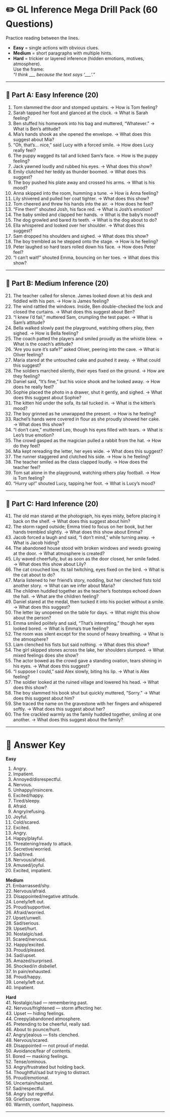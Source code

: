 # ✏️ GL Inference Mega Drill Pack (60 Questions)

Practice reading between the lines.  
- **Easy** = single actions with obvious clues.  
- **Medium** = short paragraphs with multiple hints.  
- **Hard** = trickier or layered inference (hidden emotions, motives, atmosphere).  
Use the frame:  
*“I think ___ because the text says ‘___’.”*  

---

## 🔹 Part A: Easy Inference (20)

1. Tom slammed the door and stomped upstairs. → How is Tom feeling?  
2. Sarah tapped her foot and glanced at the clock. → What is Sarah feeling?  
3. Ben stuffed his homework into his bag and muttered, “Whatever.” → What is Ben’s attitude?  
4. Mia’s hands shook as she opened the envelope. → What does this suggest about Mia?  
5. “Oh, that’s… nice,” said Lucy with a forced smile. → How does Lucy really feel?  
6. The puppy wagged its tail and licked Sam’s face. → How is the puppy feeling?  
7. Jack yawned loudly and rubbed his eyes. → What does this show?  
8. Emily clutched her teddy as thunder boomed. → What does this suggest?  
9. The boy pushed his plate away and crossed his arms. → What is his mood?  
10. Anna skipped into the room, humming a tune. → How is Anna feeling?  
11. Lily shivered and pulled her coat tighter. → What does this show?  
12. Tom cheered and threw his hands into the air. → How does he feel?  
13. “Fine then!” shouted Josh, his face red. → What is Josh’s emotion?  
14. The baby smiled and clapped her hands. → What is the baby’s mood?  
15. The dog growled and bared its teeth. → What is the dog about to do?  
16. Ella whispered and looked over her shoulder. → What does this suggest?  
17. Sam dropped his shoulders and sighed. → What does this show?  
18. The boy trembled as he stepped onto the stage. → How is he feeling?  
19. Peter laughed so hard tears rolled down his face. → How does Peter feel?  
20. “I can’t wait!” shouted Emma, bouncing on her toes. → What does this show?  

---

## 🔹 Part B: Medium Inference (20)

21. The teacher called for silence. James looked down at his desk and fiddled with his pen. → How is James feeling?  
22. The wind rattled the windows. Inside, Ben double-checked the lock and closed the curtains. → What does this suggest about Ben?  
23. “I knew I’d fail,” muttered Sam, crumpling the test paper. → What is Sam’s attitude?  
24. Bella walked slowly past the playground, watching others play, then sighed. → How is Bella feeling?  
25. The coach patted the players and smiled proudly as the whistle blew. → What is the coach’s attitude?  
26. “Are you sure it’s safe?” asked Oliver, peering into the cave. → What is Oliver feeling?  
27. Maria stared at the untouched cake and pushed it away. → What could this suggest?  
28. The soldiers marched silently, their eyes fixed on the ground. → How are they feeling?  
29. Daniel said, “It’s fine,” but his voice shook and he looked away. → How does he really feel?  
30. Sophie placed the photo in a drawer, shut it gently, and sighed. → What does this suggest about Sophie?  
31. The kitten hid under the sofa, its tail tucked in. → What is the kitten’s mood?  
32. The boy grinned as he unwrapped the present. → How is he feeling?  
33. Rachel’s hands were covered in flour as she proudly showed her cake. → What does this show?  
34. “I don’t care,” muttered Leo, though his eyes filled with tears. → What is Leo’s true emotion?  
35. The crowd gasped as the magician pulled a rabbit from the hat. → How do they feel?  
36. Mia kept rereading the letter, her eyes wide. → What does this suggest?  
37. The runner staggered and clutched his side. → How is he feeling?  
38. The teacher smiled as the class clapped loudly. → How does the teacher feel?  
39. Tom sat alone in the playground, watching others play football. → How is Tom feeling?  
40. “Hurry up!” shouted Lucy, tapping her foot. → What is Lucy’s mood?  

---

## 🔹 Part C: Hard Inference (20)

41. The old man stared at the photograph, his eyes misty, before placing it back on the shelf. → What does this suggest about him?  
42. The storm raged outside; Emma tried to focus on her book, but her hands trembled slightly. → What does this show about Emma?  
43. Jacob forced a laugh and said, “I don’t mind,” while turning away. → What is Jacob hiding?  
44. The abandoned house stood with broken windows and weeds growing at the door. → What atmosphere is created?  
45. Lily waved cheerfully, but as soon as the door closed, her smile faded. → What does this show about Lily?  
46. The cat crouched low, its tail twitching, eyes fixed on the bird. → What is the cat about to do?  
47. Maria listened to her friend’s story, nodding, but her clenched fists told another story. → What can we infer about Maria?  
48. The children huddled together as the teacher’s footsteps echoed down the hall. → What are the children feeling?  
49. Daniel stared at the medal, then tucked it into his pocket without a smile. → What does this suggest?  
50. The letter lay unopened on the table for days. → What might this show about the person?  
51. Emma smiled politely and said, “That’s interesting,” though her eyes looked bored. → What is Emma’s true feeling?  
52. The room was silent except for the sound of heavy breathing. → What is the atmosphere?  
53. Liam clenched his fists but said nothing. → What does this show?  
54. The girl skipped stones across the lake, her shoulders slumped. → What mixed feelings does she show?  
55. The actor bowed as the crowd gave a standing ovation, tears shining in his eyes. → What does this suggest?  
56. “I suppose I could,” said Alex slowly, biting his lip. → What is Alex feeling?  
57. The soldier looked at the ruined village and lowered his head. → What does this show?  
58. The boy slammed his book shut but quickly muttered, “Sorry.” → What does this suggest about him?  
59. She traced the name on the gravestone with her fingers and whispered softly. → What does this suggest about her?  
60. The fire crackled warmly as the family huddled together, smiling at one another. → What does this suggest about the family?  

---

# 📝 Answer Key

**Easy**  
1. Angry.  
2. Impatient.  
3. Annoyed/disrespectful.  
4. Nervous.  
5. Unhappy/insincere.  
6. Excited/happy.  
7. Tired/sleepy.  
8. Afraid.  
9. Angry/refusing.  
10. Joyful.  
11. Cold/scared.  
12. Excited.  
13. Angry.  
14. Happy/playful.  
15. Threatening/ready to attack.  
16. Secretive/worried.  
17. Sad/tired.  
18. Nervous/afraid.  
19. Amused/joyful.  
20. Excited, impatient.  

**Medium**  
21. Embarrassed/shy.  
22. Nervous/afraid.  
23. Disappointed/negative attitude.  
24. Lonely/left out.  
25. Proud/supportive.  
26. Afraid/worried.  
27. Upset/unwell.  
28. Sad/serious.  
29. Upset/hurt.  
30. Nostalgic/sad.  
31. Scared/nervous.  
32. Happy/excited.  
33. Proud/pleased.  
34. Sad/upset.  
35. Amazed/surprised.  
36. Shocked/in disbelief.  
37. In pain/exhausted.  
38. Proud/happy.  
39. Lonely/left out.  
40. Impatient.  

**Hard**  
41. Nostalgic/sad — remembering past.  
42. Nervous/frightened — storm affecting her.  
43. Upset — hiding feelings.  
44. Creepy/abandoned atmosphere.  
45. Pretending to be cheerful, really sad.  
46. About to pounce/hunt.  
47. Angry/jealous — fists clenched.  
48. Nervous/scared.  
49. Disappointed — not proud of medal.  
50. Avoidance/fear of contents.  
51. Bored — masking feelings.  
52. Tense/ominous.  
53. Angry/frustrated but holding back.  
54. Thoughtful/sad but trying to distract.  
55. Proud/emotional.  
56. Uncertain/hesitant.  
57. Sad/respectful.  
58. Angry but regretful.  
59. Grief/sorrow.  
60. Warmth, comfort, happiness.  

---
